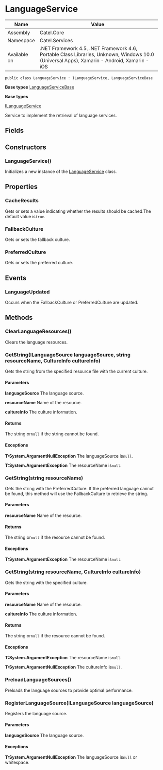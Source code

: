 

# LanguageService

Name|Value
---|---
Assembly|Catel.Core
Namespace|Catel.Services
Available on|.NET Framework 4.5, .NET Framework 4.6, Portable Class Libraries, Unknown, Windows 10.0 (Universal Apps), Xamarin - Android, Xamarin - iOS

```
public class LanguageService : ILanguageService, LanguageServiceBase
```

**Base types**
[LanguageServiceBase](/Catel.Core\Catel\Services\LanguageServiceBase.md)

**Base types**

[ILanguageService](/Catel.Core\Catel\Services\ILanguageService.md)


Service to implement the retrieval of language services.



## Fields

## Constructors

### LanguageService()

Initializes a new instance of the [LanguageService](#) class.



## Properties

### CacheResults

Gets or sets a value indicating whether the results should be cached.The default value is`true`.



### FallbackCulture

Gets or sets the fallback culture.



### PreferredCulture

Gets or sets the preferred culture.



## Events

### LanguageUpdated

Occurs when the FallbackCulture or PreferredCulture are updated.



## Methods

### ClearLanguageResources()

Clears the language resources.



### GetString(ILanguageSource languageSource, string resourceName, CultureInfo cultureInfo)

Gets the string from the specified resource file with the current culture.

#### Parameters

**languageSource**
The language source.

**resourceName**
Name of the resource.

**cultureInfo**
The culture information.

#### Returns

The string or`null` if the string cannot be found.

#### Exceptions

**T:System.ArgumentNullException**
The languageSource is`null`.

**T:System.ArgumentException**
The resourceName is`null`.



### GetString(string resourceName)

Gets the string with the PreferredCulture. If the preferred language cannot be found, this method will use the FallbackCulture to retrieve the string.

#### Parameters

**resourceName**
Name of the resource.

#### Returns

The string or`null` if the resource cannot be found.

#### Exceptions

**T:System.ArgumentException**
The resourceName is`null`.



### GetString(string resourceName, CultureInfo cultureInfo)

Gets the string with the specified culture.

#### Parameters

**resourceName**
Name of the resource.

**cultureInfo**
The culture information.

#### Returns

The string or`null` if the resource cannot be found.

#### Exceptions

**T:System.ArgumentException**
The resourceName is`null`.

**T:System.ArgumentNullException**
The cultureInfo is`null`.



### PreloadLanguageSources()

Preloads the language sources to provide optimal performance.



### RegisterLanguageSource(ILanguageSource languageSource)

Registers the language source.

#### Parameters

**languageSource**
The language source.

#### Exceptions

**T:System.ArgumentNullException**
The languageSource is`null` or whitespace.



